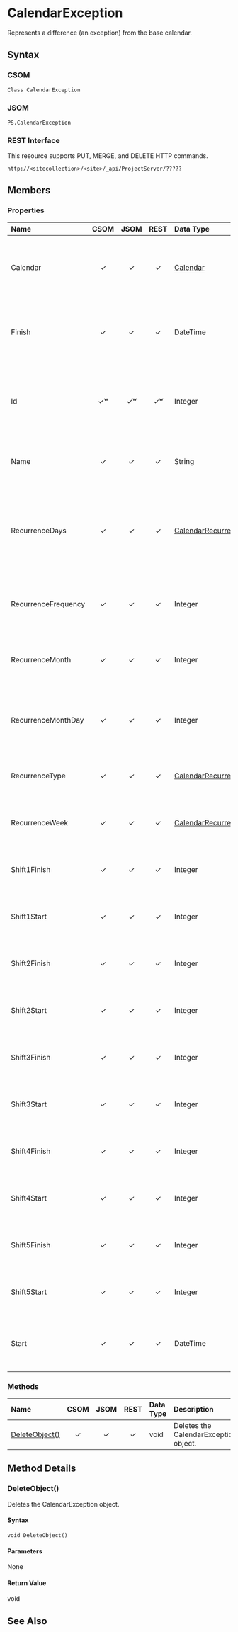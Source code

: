 [comment]: # (Name:CalendarException)
[comment]: # (Type:Object)
[comment]: # (Status:Incomplete)
[comment]: # (GeneratedDate:2016-12-13 18:12:21Z)

# CalendarException

Represents a difference (an exception) from the base calendar.



## Syntax

### CSOM

```C#
Class CalendarException 
```
### JSOM

```
PS.CalendarException
```
### REST Interface

This resource supports PUT, MERGE, and DELETE HTTP commands.

```
http://<sitecollection>/<site>/_api/ProjectServer/?????
```


## Members

### Properties

|**Name**|**CSOM**|**JSOM**|**REST**|**Data Type**|**Description**|
|:-----|:-----:|:-----:|:-----:|:-----|:-----|
|Calendar|&#x2713;|&#x2713;|&#x2713;|[Calendar](Calendar.md)|Gets the name of the calendar that is associated with the exception.|
|Finish|&#x2713;|&#x2713;|&#x2713;|DateTime|Gets the date and time that the calendar exception ends.|
|Id|&#x2713;&#x02B7;|&#x2713;&#x02B7;|&#x2713;&#x02B7;|Integer|Gets or sets the object identifier as an index into the collection of calendar exceptions.|
|Name|&#x2713;|&#x2713;|&#x2713;|String|Gets the name of the exception, such as Vacation.|
|RecurrenceDays|&#x2713;|&#x2713;|&#x2713;|[CalendarRecurrenceDays](CalendarRecurrenceDays.md)|Gets a mask that represents the days of the week on which the calendar exception is effective.|
|RecurrenceFrequency|&#x2713;|&#x2713;|&#x2713;|Integer|Gets the interval at which the calendar exception occurs.|
|RecurrenceMonth|&#x2713;|&#x2713;|&#x2713;|Integer|Gets the month value when setting a yearly recurrence.|
|RecurrenceMonthDay|&#x2713;|&#x2713;|&#x2713;|Integer|Gets the day of the month when setting a yearly recurrence.|
|RecurrenceType|&#x2713;|&#x2713;|&#x2713;|[CalendarRecurrenceType](CalendarRecurrenceType.md)|Gets the recurrence type for the calendar exception.|
|RecurrenceWeek|&#x2713;|&#x2713;|&#x2713;|[CalendarRecurrenceWeek](CalendarRecurrenceWeek.md)|Gets the week number of a monthly occurrence.|
|Shift1Finish|&#x2713;|&#x2713;|&#x2713;|Integer|Gets the minute of the day that the first shift ends.|
|Shift1Start|&#x2713;|&#x2713;|&#x2713;|Integer|Gets the minute of the day that the first shift starts.|
|Shift2Finish|&#x2713;|&#x2713;|&#x2713;|Integer|Gets the minute of the day that the second shift ends.|
|Shift2Start|&#x2713;|&#x2713;|&#x2713;|Integer|Gets the minute of the day that the second shift starts.|
|Shift3Finish|&#x2713;|&#x2713;|&#x2713;|Integer|Gets the minute of the day that the third shift ends.|
|Shift3Start|&#x2713;|&#x2713;|&#x2713;|Integer|Gets the minute of the day that the third shift starts.|
|Shift4Finish|&#x2713;|&#x2713;|&#x2713;|Integer|Gets the minute of the day that the fourth shift ends.|
|Shift4Start|&#x2713;|&#x2713;|&#x2713;|Integer|Gets the minute of the day that the fourth shift starts.|
|Shift5Finish|&#x2713;|&#x2713;|&#x2713;|Integer|Gets the minute of the day that the fifth shift ends.|
|Shift5Start|&#x2713;|&#x2713;|&#x2713;|Integer|Gets the minute of the day that the fifth shift starts.|
|Start|&#x2713;|&#x2713;|&#x2713;|DateTime|Gets the time and date of the start of the calendar exception.|





### Methods

|**Name**|**CSOM**|**JSOM**|**REST**|**Data Type**|**Description**|
|:-----|:-----:|:-----:|:-----:|:-----|:-----|
|[DeleteObject()](#DeleteObject__)|&#x2713;|&#x2713;|&#x2713;|void|Deletes the CalendarException object.|



## Method Details


### <a name="DeleteObject__"></a>DeleteObject()
 
Deletes the CalendarException object.

#### Syntax

```
void DeleteObject()
```

#### Parameters

None

#### Return Value

void


## See Also
